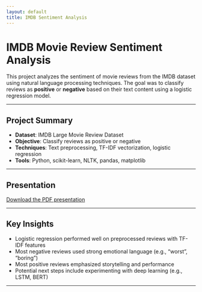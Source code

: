 ```yaml
---
layout: default
title: IMDB Sentiment Analysis
---
```


# IMDB Movie Review Sentiment Analysis

This project analyzes the sentiment of movie reviews from the IMDB dataset using natural language processing techniques. The goal was to classify reviews as **positive** or **negative** based on their text content using a logistic regression model.

---

## Project Summary

- **Dataset**: IMDB Large Movie Review Dataset  
- **Objective**: Classify reviews as positive or negative  
- **Techniques**: Text preprocessing, TF-IDF vectorization, logistic regression  
- **Tools**: Python, scikit-learn, NLTK, pandas, matplotlib

---

## Presentation

[Download the PDF presentation](IMDB_Sentiment_Presentation.pdf)

---

## Key Insights

- Logistic regression performed well on preprocessed reviews with TF-IDF features
- Most negative reviews used strong emotional language (e.g., “worst”, “boring”)
- Most positive reviews emphasized storytelling and performance
- Potential next steps include experimenting with deep learning (e.g., LSTM, BERT)

---


